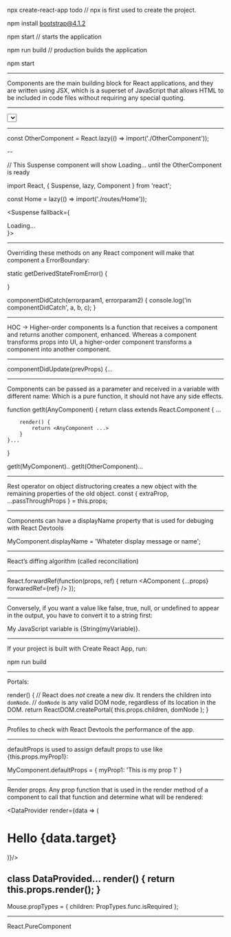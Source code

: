 npx create-react-app todo // npx is first used to create the project.

npm install bootstrap@4.1.2

npm start // starts the application

npm run build // production builds the application

npm start

---

Components are the main building
block for React applications, and they are written using JSX, which is a superset of JavaScript that allows
HTML to be included in code files without requiring any special quoting.

---

<select value={this.state.value} onChange={this.handleChange}> // use value when an option is selected for select elements

---

const OtherComponent = React.lazy(() => import('./OtherComponent'));

--

// This Suspense component will show Loading... until the OtherComponent is ready

import React, { Suspense, lazy, Component } from 'react';

const Home = lazy(() => import('./routes/Home'));

<Suspense fallback={<div>Loading...</div>}>
    <OtherComponent />
</Suspense>

---

Overriding these methods on any React component will make that component a ErrorBoundary:

static getDerivedStateFromError() {

}

componentDidCatch(errorparam1, errorparam2) {
console.log('in componentDidCatch', a, b, c);
}

---

HOC -> Higher-order components
Is a function that receives a component and returns another component, enhanced.
Whereas a component transforms props into UI, a higher-order component transforms a component into another component.

---

componentDidUpdate(prevProps) {...

---


Components can be passed as a parameter and received in a variable with different name:
Which is a pure function, it should not have any side effects.

function getIt(AnyComponent) {
    return class extends React.Component {
        ...

        render() {
            return <AnyComponent ...>
        }
    }...
}

getIt(MyComponent)..
getIt(OtherComponent)...

---

Rest operator on object distructoring creates a new object with the remaining properties of the old object.
const { extraProp, ...passThroughProps } = this.props;

---
Components can have a displayName property that is used for debuging with React Devtools

MyComponent.displayName = 'Whateter display message or name';

---

React’s diffing algorithm (called reconciliation)

---

React.forwardRef(function(props, ref) {
    return <AComponent {...props} forwaredRef={ref} />
});

---

Conversely, if you want a value like false, true, null, or undefined to appear in the output, you have to convert it to a string first:

<div>
  My JavaScript variable is {String(myVariable)}.
</div>

---

If your project is built with Create React App, run:

npm run build

---

Portals:

render() {
  // React does *not* create a new div. It renders the children into `domNode`.
  // `domNode` is any valid DOM node, regardless of its location in the DOM.
  return ReactDOM.createPortal(
    this.props.children,
    domNode
  );
}

---

Profiles to check with React Devtools the performance of the app.

<Profiler id="Navigation" onRender={callback}>
    <Navigation {...props} />
</Profiler>

---

defaultProps is used to assign default props to use like {this.props.myProp1}:

MyComponent.defaultProps = {
  myProp1: 'This is my prop 1'
}

---

Render props.
Any prop function that is used in the render method of a component to call that function and determine what will be rendered:

<DataProvider render={data => (
  <h1>Hello {data.target}</h1>
)}/>

class DataProvided...
render() {
    return this.props.render();
}
--

Mouse.propTypes = {
  children: PropTypes.func.isRequired
};

---

React.PureComponent




